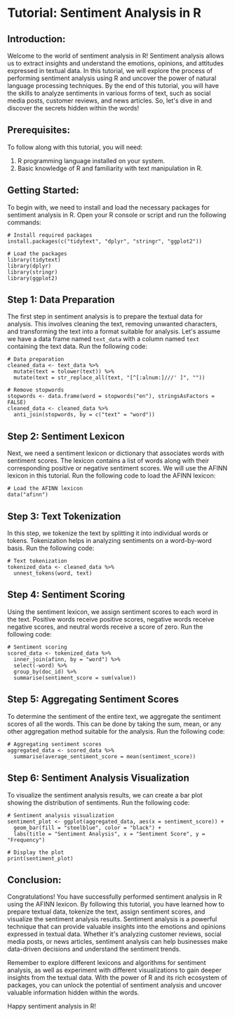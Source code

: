 # Tutorial: Sentiment Analysis in R

## Introduction:
Welcome to the world of sentiment analysis in R! Sentiment analysis allows us to extract insights and understand the emotions, opinions, and attitudes expressed in textual data. In this tutorial, we will explore the process of performing sentiment analysis using R and uncover the power of natural language processing techniques. By the end of this tutorial, you will have the skills to analyze sentiments in various forms of text, such as social media posts, customer reviews, and news articles. So, let's dive in and discover the secrets hidden within the words!

## Prerequisites:
To follow along with this tutorial, you will need:

1. R programming language installed on your system.
2. Basic knowledge of R and familiarity with text manipulation in R.

## Getting Started:
To begin with, we need to install and load the necessary packages for sentiment analysis in R. Open your R console or script and run the following commands:

```
# Install required packages
install.packages(c("tidytext", "dplyr", "stringr", "ggplot2"))

# Load the packages
library(tidytext)
library(dplyr)
library(stringr)
library(ggplot2)
```

## Step 1: Data Preparation
The first step in sentiment analysis is to prepare the textual data for analysis. This involves cleaning the text, removing unwanted characters, and transforming the text into a format suitable for analysis. Let's assume we have a data frame named `text_data` with a column named `text` containing the text data. Run the following code:

```
# Data preparation
cleaned_data <- text_data %>%
  mutate(text = tolower(text)) %>%
  mutate(text = str_replace_all(text, "[^[:alnum:]///' ]", ""))

# Remove stopwords
stopwords <- data.frame(word = stopwords("en"), stringsAsFactors = FALSE)
cleaned_data <- cleaned_data %>%
  anti_join(stopwords, by = c("text" = "word"))
```

## Step 2: Sentiment Lexicon
Next, we need a sentiment lexicon or dictionary that associates words with sentiment scores. The lexicon contains a list of words along with their corresponding positive or negative sentiment scores. We will use the AFINN lexicon in this tutorial. Run the following code to load the AFINN lexicon:

```
# Load the AFINN lexicon
data("afinn")
```

## Step 3: Text Tokenization
In this step, we tokenize the text by splitting it into individual words or tokens. Tokenization helps in analyzing sentiments on a word-by-word basis. Run the following code:

```
# Text tokenization
tokenized_data <- cleaned_data %>%
  unnest_tokens(word, text)
```

## Step 4: Sentiment Scoring
Using the sentiment lexicon, we assign sentiment scores to each word in the text. Positive words receive positive scores, negative words receive negative scores, and neutral words receive a score of zero. Run the following code:

```
# Sentiment scoring
scored_data <- tokenized_data %>%
  inner_join(afinn, by = "word") %>%
  select(-word) %>%
  group_by(doc_id) %>%
  summarise(sentiment_score = sum(value))
```

## Step 5: Aggregating Sentiment Scores
To determine the sentiment of the entire text, we aggregate the sentiment scores of all the words. This can be done by taking the sum, mean, or any other aggregation method suitable for the analysis. Run the following code:

```
# Aggregating sentiment scores
aggregated_data <- scored_data %>%
  summarise(average_sentiment_score = mean(sentiment_score))
```

## Step 6: Sentiment Analysis Visualization
To visualize the sentiment analysis results, we can create a bar plot showing the distribution of sentiments. Run the following code:

```
# Sentiment analysis visualization
sentiment_plot <- ggplot(aggregated_data, aes(x = sentiment_score)) +
  geom_bar(fill = "steelblue", color = "black") +
  labs(title = "Sentiment Analysis", x = "Sentiment Score", y = "Frequency")

# Display the plot
print(sentiment_plot)
```

## Conclusion:
Congratulations! You have successfully performed sentiment analysis in R using the AFINN lexicon. By following this tutorial, you have learned how to prepare textual data, tokenize the text, assign sentiment scores, and visualize the sentiment analysis results. Sentiment analysis is a powerful technique that can provide valuable insights into the emotions and opinions expressed in textual data. Whether it's analyzing customer reviews, social media posts, or news articles, sentiment analysis can help businesses make data-driven decisions and understand the sentiment trends.

Remember to explore different lexicons and algorithms for sentiment analysis, as well as experiment with different visualizations to gain deeper insights from the textual data. With the power of R and its rich ecosystem of packages, you can unlock the potential of sentiment analysis and uncover valuable information hidden within the words.

Happy sentiment analysis in R!
